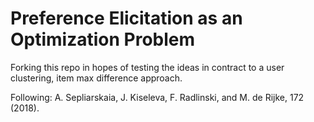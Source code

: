 # Preference Elicitation as an Optimization Problem


Forking this repo in hopes of testing the ideas in contract to a user clustering, item max difference approach.


Following:
A. Sepliarskaia, J. Kiseleva, F. Radlinski, and M. de Rijke, 172 (2018).
